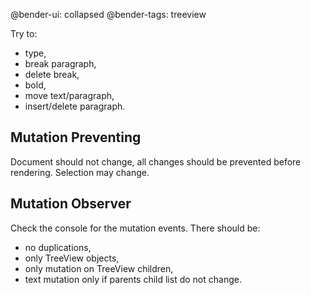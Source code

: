 @bender-ui: collapsed
@bender-tags: treeview

Try to:
 - type,
 - break paragraph,
 - delete break,
 - bold,
 - move text/paragraph,
 - insert/delete paragraph.

## Mutation Preventing ##

Document should not change, all changes should be prevented before rendering. Selection may change.

## Mutation Observer ##

Check the console for the mutation events. There should be:
 - no duplications,
 - only TreeView objects,
 - only mutation on TreeView children,
 - text mutation only if parents child list do not change.